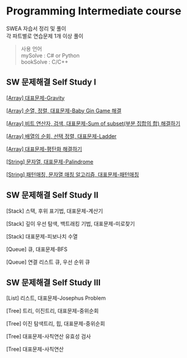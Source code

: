 # Programming Intermediate course 
SWEA 자습서 정리 및 풀이   
각 파트별로 연습문제 1개 이상 풀이   

> 사용 언어   
> mySolve : C# or Python     
> bookSolve : C/C++ 

## SW 문제해결 Self Study Ⅰ

[[Array] 대표문제-Gravity](https://github.com/rosmontisu/SW_expert_academy/blob/main/self_study_book_1/1_array_gravity.md)

[[Array] 순열, 정렬, 대표문제-Baby Gin Game 해결](https://github.com/rosmontisu/SW_expert_academy/blob/main/self_study_book_1/2_baby_gin_game.md)

[[Array] 비트 연산자, 검색, 대표문제-Sum of subset(부분 집합의 합) 해결하기](https://github.com/rosmontisu/SW_expert_academy/blob/main/self_study_book_1/3_sum_of_subset.md)

[[Array] 배열의 순회, 선택 정렬, 대표문제-Ladder]()

[[Array] 대표문제-평탄화 해결하기]()

[[String] 문자열, 대표문제-Palindrome]()

[[String] 패턴매칭, 문자열 매칭 알고리즘, 대표문제-패턴매칭]()


## SW 문제해결 Self Study Ⅱ

[Stack] 스택, 후위 표기법, 대표문제-계산기

[Stack] 깊이 우선 탐색, 백트래킹 기법, 대표문제-미로찾기

[Stack] 대표문제-피보나치 수열

[Queue] 큐, 대표문제-BFS

[Queue] 연결 리스트 큐, 우선 순위 큐


## SW 문제해결 Self Study Ⅲ

[List] 리스트, 대표문제-Josephus Problem

[Tree] 트리, 이진트리, 대표문제-중위순회

[Tree] 이진 탐색트리, 힙, 대표문제-중위순회

[Tree] 대표문제-사칙연산 유효성 검사

[Tree] 대표문제-사칙연산

